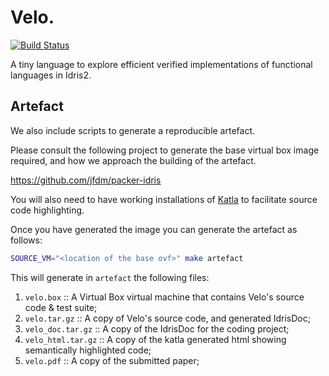 # Velo.

[![Build Status](https://github.com/jfdm/velo-lang/actions/workflows/ci-ubuntu.yml/badge.svg)](https://github.com/jfdm/velo-lang/actions/workflows/ci-ubuntu.yml)

A tiny language to explore efficient verified implementations of functional languages in Idris2.

## Artefact

We also include scripts to generate a reproducible artefact.

Please consult the following project to generate the base virtual box image required, and how we approach the building of the artefact.

https://github.com/jfdm/packer-idris

You will also need to have working installations of [Katla](https://github.com/idris-community/katla) to facilitate source code highlighting.

Once you have generated the image you can generate the artefact as follows:

```bash
SOURCE_VM="<location of the base ovf>" make artefact
```

This will generate in `artefact` the following files:

1. `velo.box` :: A Virtual Box virtual machine that contains Velo's source code & test suite;
2. `velo.tar.gz` :: A copy of Velo's source code, and generated IdrisDoc;
3. `velo_doc.tar.gz` :: A copy of the IdrisDoc for the coding project;
4. `velo_html.tar.gz` :: A copy of the katla generated html showing semantically highlighted code;
4. `velo.pdf` :: A copy of the submitted paper;


<!-- EOF -->
